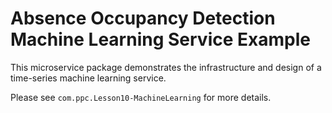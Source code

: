# Absence Occupancy Detection Machine Learning Service Example

This microservice package demonstrates the infrastructure and design of a time-series machine learning service.

Please see `com.ppc.Lesson10-MachineLearning` for more details.
